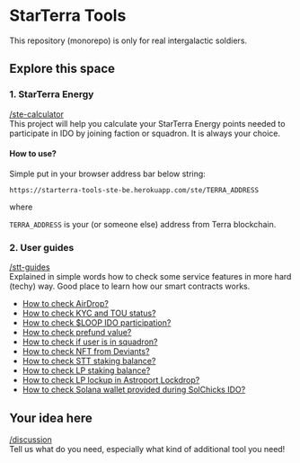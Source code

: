 # StarTerra Tools

This repository (monorepo) is only for real intergalactic soldiers.

## Explore this space

### 1. StarTerra Energy

[/ste-calculator](./ste-calculator)
<br> This project will help you calculate your StarTerra Energy points needed to participate in IDO by joining faction or squadron. It is always your choice.

#### How to use?

Simple put in your browser address bar below string:

`https://starterra-tools-ste-be.herokuapp.com/ste/TERRA_ADDRESS`

where

`TERRA_ADDRESS` is your (or someone else) address from Terra blockchain.

### 2. User guides

[/stt-guides](./stt-guides)
<br> Explained in simple words how to check some service features in more hard (techy) way. Good place to learn how our smart contracts works.

- [How to check AirDrop?](./stt-guides/airdrop.md)
- [How to check KYC and TOU status?](./stt-guides/kyc_tou.md)
- [How to check $LOOP IDO participation?](./stt-guides/ido_loop.md)
- [How to check prefund value?](./stt-guides/prefund.md)
- [How to check if user is in squadron?](./stt-guides/user_in_squadron.md)
- [How to check NFT from Deviants?](./stt-guides/deviants_nft.md)
- [How to check STT staking balance?](./stt-guides/stt_staking.md)
- [How to check LP staking balance?](./stt-guides/lp_staking.md)
- [How to check LP lockup in Astroport Lockdrop?](./stt-guides/astro_lockdrop.md)
- [How to check Solana wallet provided during SolChicks IDO?](./stt-guides/solana_wallet_solchicks.md)

## Your idea here

[/discussion](https://github.com/starterra/tools/discussions)
<br> Tell us what do you need, especially what kind of additional tool you need!